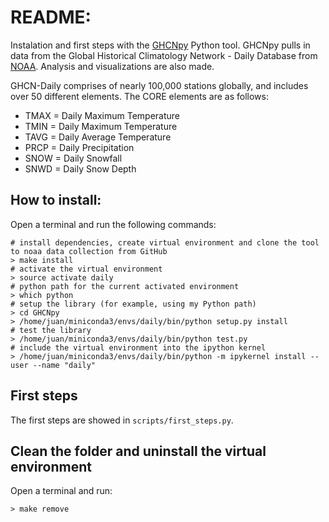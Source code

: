 # README:

Instalation and first steps with the [GHCNpy](https://github.com/jjrennie/GHCNpy) Python tool. GHCNpy pulls in data from the Global Historical Climatology Network - Daily Database from [NOAA](https://www.ncdc.noaa.gov/). Analysis and visualizations are also made.

GHCN-Daily comprises of nearly 100,000 stations globally, and includes over 50 different elements. The CORE elements are as follows:
- TMAX = Daily Maximum Temperature
- TMIN = Daily Maximum Temperature
- TAVG = Daily Average Temperature
- PRCP = Daily Precipitation
- SNOW = Daily Snowfall
- SNWD = Daily Snow Depth


## How to install:

Open a terminal and run the following commands:
```
# install dependencies, create virtual environment and clone the tool to noaa data collection from GitHub
> make install
# activate the virtual environment
> source activate daily
# python path for the current activated environment
> which python
# setup the library (for example, using my Python path)
> cd GHCNpy
> /home/juan/miniconda3/envs/daily/bin/python setup.py install
# test the library
> /home/juan/miniconda3/envs/daily/bin/python test.py
# include the virtual environment into the ipython kernel
> /home/juan/miniconda3/envs/daily/bin/python -m ipykernel install --user --name "daily"
```

## First steps

The first steps are showed in ```scripts/first_steps.py```.




## Clean the folder and uninstall the virtual environment

Open a terminal and run:
```
> make remove
```
